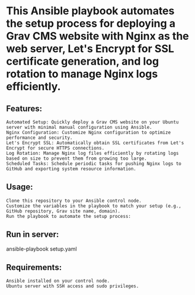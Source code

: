 # This Ansible playbook automates the setup process for deploying a Grav CMS website with Nginx as the web server, Let's Encrypt for SSL certificate generation, and log rotation to manage Nginx logs efficiently.

## Features:
    Automated Setup: Quickly deploy a Grav CMS website on your Ubuntu server with minimal manual configuration using Ansible.
    Nginx Configuration: Customize Nginx configuration to optimize performance and security.
    Let's Encrypt SSL: Automatically obtain SSL certificates from Let's Encrypt for secure HTTPS connections.
    Log Rotation: Manage Nginx log files efficiently by rotating logs based on size to prevent them from growing too large.
    Scheduled Tasks: Schedule periodic tasks for pushing Nginx logs to GitHub and exporting system resource information.

## Usage:
    Clone this repository to your Ansible control node.
    Customize the variables in the playbook to match your setup (e.g., GitHub repository, Grav site name, domain).
    Run the playbook to automate the setup process:


## Run in server:
ansible-playbook setup.yaml

## Requirements:
    Ansible installed on your control node.
    Ubuntu server with SSH access and sudo privileges.